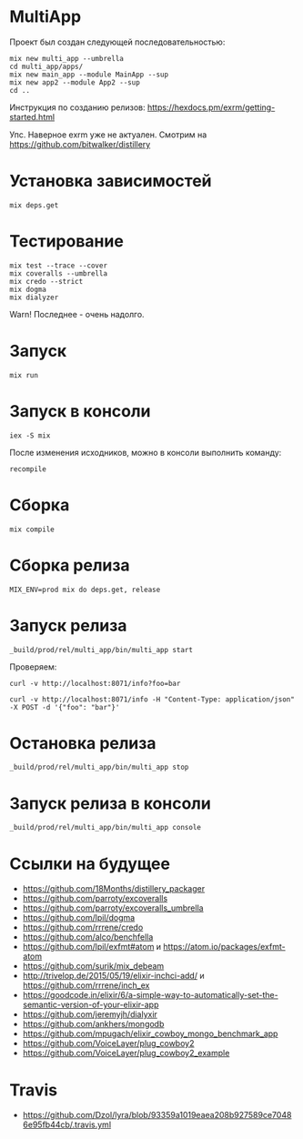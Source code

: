 # MultiApp

Проект был создан следующей последовательностью:

```
mix new multi_app --umbrella
cd multi_app/apps/
mix new main_app --module MainApp --sup
mix new app2 --module App2 --sup
cd ..
```

Инструкция по созданию релизов: https://hexdocs.pm/exrm/getting-started.html

Упс. Наверное exrm уже не актуален.
Смотрим на https://github.com/bitwalker/distillery


# Установка зависимостей

    mix deps.get

# Тестирование

    mix test --trace --cover
    mix coveralls --umbrella
    mix credo --strict
    mix dogma
    mix dialyzer
    
Warn! Последнее - очень надолго.

# Запуск

    mix run
    
# Запуск в консоли

    iex -S mix
    
После изменения исходников, можно в консоли выполнить команду:

    recompile

# Сборка

    mix compile

# Сборка релиза

    MIX_ENV=prod mix do deps.get, release

# Запуск релиза

    _build/prod/rel/multi_app/bin/multi_app start
    
Проверяем:

    curl -v http://localhost:8071/info?foo=bar
    
    curl -v http://localhost:8071/info -H "Content-Type: application/json" -X POST -d '{"foo": "bar"}'


# Остановка релиза

    _build/prod/rel/multi_app/bin/multi_app stop

# Запуск релиза в консоли

    _build/prod/rel/multi_app/bin/multi_app console



# Ссылки на будущее

- https://github.com/18Months/distillery_packager
- https://github.com/parroty/excoveralls
- https://github.com/parroty/excoveralls_umbrella
- https://github.com/lpil/dogma
- https://github.com/rrrene/credo
- https://github.com/alco/benchfella
- https://github.com/lpil/exfmt#atom и https://atom.io/packages/exfmt-atom
- https://github.com/surik/mix_debeam
- http://trivelop.de/2015/05/19/elixir-inchci-add/ и https://github.com/rrrene/inch_ex
- https://goodcode.in/elixir/6/a-simple-way-to-automatically-set-the-semantic-version-of-your-elixir-app
- https://github.com/jeremyjh/dialyxir
- https://github.com/ankhers/mongodb
- https://github.com/mpugach/elixir_cowboy_mongo_benchmark_app
- https://github.com/VoiceLayer/plug_cowboy2
- https://github.com/VoiceLayer/plug_cowboy2_example

# Travis

- https://github.com/Dzol/lyra/blob/93359a1019eaea208b927589ce70486e95fb44cb/.travis.yml

